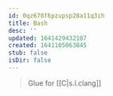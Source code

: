 ```yaml
---
id: 0qz678f6pzupsp28a11q3ih
title: Bash
desc: ''
updated: 1641429432107
created: 1641105063845
stub: false
isDir: false
---
```



> Glue for [[C|s.l.clang]]
